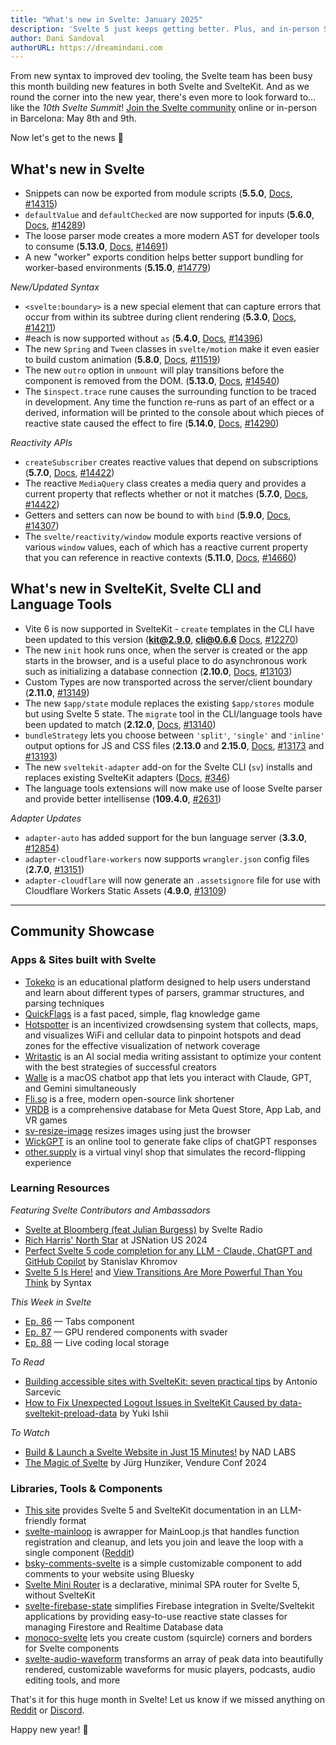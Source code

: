 ```yaml
---
title: "What's new in Svelte: January 2025"
description: 'Svelte 5 just keeps getting better. Plus, and in-person Svelte Summit!'
author: Dani Sandoval
authorURL: https://dreamindani.com
---
```


From new syntax to improved dev tooling, the Svelte team has been busy this month building new features in both Svelte and SvelteKit. And as we round the corner into the new year, there's even more to look forward to... like the _10th Svelte Summit_! [Join the Svelte community](https://www.sveltesummit.com/) online or in-person in Barcelona: May 8th and 9th.

Now let's get to the news 👀

## What's new in Svelte

- Snippets can now be exported from module scripts (**5.5.0**, [Docs](/docs/svelte/snippet#Exporting-snippets), [#14315](https://github.com/sveltejs/svelte/pull/14315))
- `defaultValue` and `defaultChecked` are now supported for inputs (**5.6.0**, [Docs](https://developer.mozilla.org/en-US/docs/Web/API/HTMLInputElement/defaultChecked), [#14289](https://github.com/sveltejs/svelte/pull/14289))
- The loose parser mode creates a more modern AST for developer tools to consume (**5.13.0**, [Docs](/docs/svelte/svelte-compiler#parse), [#14691](https://github.com/sveltejs/svelte/pull/14691))
- A new "worker" exports condition helps better support bundling for worker-based environments (**5.15.0**, [#14779](https://github.com/sveltejs/svelte/pull/14779))

_New/Updated Syntax_

- `<svelte:boundary>` is a new special element that can capture errors that occur from within its subtree during client rendering (**5.3.0**, [Docs](/docs/svelte/svelte-boundary), [#14211](https://github.com/sveltejs/svelte/pull/14211))
- #each is now supported without `as` (**5.4.0**, [Docs](/docs/svelte/each), [#14396](https://github.com/sveltejs/svelte/pull/14396))
- The new `Spring` and `Tween` classes in `svelte/motion` make it even easier to build custom animation (**5.8.0**, [Docs](/docs/svelte/svelte-motion), [#11519](https://github.com/sveltejs/svelte/pull/11519))
- The new `outro` option in `unmount` will play transitions before the component is removed from the DOM. (**5.13.0**, [Docs](/docs/svelte/svelte#unmount), [#14540](https://github.com/sveltejs/svelte/pull/14540))
- The `$inspect.trace` rune causes the surrounding function to be traced in development. Any time the function re-runs as part of an effect or a derived, information will be printed to the console about which pieces of reactive state caused the effect to fire (**5.14.0**, [Docs](</docs/svelte/inspect#inspect.trace()>), [#14290](https://github.com/sveltejs/svelte/pull/14290))

_Reactivity APIs_

- `createSubscriber` creates reactive values that depend on subscriptions (**5.7.0**, [Docs](/docs/svelte/svelte-reactivity#createSubscriber), [#14422](https://github.com/sveltejs/svelte/pull/14422))
- The reactive `MediaQuery` class creates a media query and provides a current property that reflects whether or not it matches (**5.7.0**, [Docs](/docs/svelte/svelte-reactivity#MediaQuery), [#14422](https://github.com/sveltejs/svelte/pull/14422))
- Getters and setters can now be bound to with `bind` (**5.9.0**, [Docs](/docs/svelte/bind), [#14307](https://github.com/sveltejs/svelte/pull/14307))
- The `svelte/reactivity/window` module exports reactive versions of various `window` values, each of which has a reactive current property that you can reference in reactive contexts (**5.11.0**, [Docs](/docs/svelte/svelte-reactivity-window), [#14660](https://github.com/sveltejs/svelte/pull/14660))

## What's new in SvelteKit, Svelte CLI and Language Tools

- Vite 6 is now supported in SvelteKit - `create` templates in the CLI have been updated to this version (**kit@2.9.0**, **cli@0.6.6** [Docs](https://vite.dev/blog/announcing-vite6), [#12270](https://github.com/sveltejs/kit/pull/12270))
- The new `init` hook runs once, when the server is created or the app starts in the browser, and is a useful place to do asynchronous work such as initializing a database connection (**2.10.0**, [Docs](/docs/kit/hooks#Shared-hooks-init), [#13103](https://github.com/sveltejs/kit/pull/13103))
- Custom Types are now transported across the server/client boundary (**2.11.0**, [#13149](https://github.com/sveltejs/kit/pull/13149))
- The new `$app/state` module replaces the existing `$app/stores` module but using Svelte 5 state. The `migrate` tool in the CLI/language tools have been updated to match (**2.12.0**, [Docs](/docs/kit/$app-state), [#13140](https://github.com/sveltejs/kit/pull/13140))
- `bundleStrategy` lets you choose between `'split'`, `'single'` and `'inline'` output options for JS and CSS files (**2.13.0** and **2.15.0**, [Docs](/docs/kit/configuration#output), [#13173](https://github.com/sveltejs/kit/pull/13191) and [#13193](https://github.com/sveltejs/kit/pull/13193))
- The new `sveltekit-adapter` add-on for the Svelte CLI (`sv`) installs and replaces existing SvelteKit adapters ([Docs](/docs/cli/sv-add), [#346](https://github.com/sveltejs/cli/pull/346))
- The language tools extensions will now make use of loose Svelte parser and provide better intellisense (**109.4.0**, [#2631](https://github.com/sveltejs/language-tools/pull/2631))

_Adapter Updates_

- `adapter-auto` has added support for the bun language server (**3.3.0**, [#12854](https://github.com/sveltejs/kit/pull/12854))
- `adapter-cloudflare-workers` now supports `wrangler.json` config files (**2.7.0**, [#13151](https://github.com/sveltejs/kit/pull/13151))
- `adapter-cloudflare` will now generate an `.assetsignore` file for use with Cloudflare Workers Static Assets (**4.9.0**, [#13109](https://github.com/sveltejs/kit/pull/13109))

---

## Community Showcase

### Apps & Sites built with Svelte

- [Tokeko](https://tokeko.specy.app/) is an educational platform designed to help users understand and learn about different types of parsers, grammar structures, and parsing techniques
- [QuickFlags](https://flags.isaxk.com/) is a fast paced, simple, flag knowledge game
- [Hotspotter](https://github.com/BastiDood/hotspotter) is an incentivized crowdsensing system that collects, maps, and visualizes WiFi and cellular data to pinpoint hotspots and dead zones for the effective visualization of network coverage
- [Writastic](https://writastic.com/) is an AI social media writing assistant to optimize your content with the best strategies of successful creators
- [Walle](https://www.wallestudio.com/) is a macOS chatbot app that lets you interact with Claude, GPT, and Gemini simultaneously
- [Fli.so](https://fli.so/) is a free, modern open-source link shortener
- [VRDB](https://vrdb.app/) is a comprehensive database for Meta Quest Store, App Lab, and VR games
- [sv-resize-image](https://github.com/ssebastianoo/sv-resize-image) resizes images using just the browser
- [WickGPT](https://github.com/stormyzio/wickgpt) is an online tool to generate fake clips of chatGPT responses
- [other.supply](https://other.supply/) is a virtual vinyl shop that simulates the record-flipping experience

### Learning Resources

_Featuring Svelte Contributors and Ambassadors_

- [Svelte at Bloomberg (feat Julian Burgess)](https://www.svelteradio.com/episodes/svelte-at-bloomberg) by Svelte Radio
- [Rich Harris' North Star](https://www.youtube.com/watch?v=UegUi2fWBaU) at JSNation US 2024
- [Perfect Svelte 5 code completion for any LLM - Claude, ChatGPT and GitHub Copilot](https://www.youtube.com/watch?v=tprMklFzy44) by Stanislav Khromov
- [Svelte 5 Is Here!](https://www.youtube.com/watch?v=t6-znHs8DDM) and [View Transitions Are More Powerful Than You Think](https://www.youtube.com/watch?v=jnYjIDKyKHw) by Syntax

_This Week in Svelte_

- [Ep. 86](https://www.youtube.com/watch?v=VTFAFqd51Fg) — Tabs component
- [Ep. 87](https://www.youtube.com/watch?v=TIaUCw4wKio) — GPU rendered components with svader
- [Ep. 88](https://www.youtube.com/watch?v=jFyMMu44t-s) — Live coding local storage

_To Read_

- [Building accessible sites with SvelteKit: seven practical tips](https://blog.datawrapper.de/sveltekit-accessibility-tips/) by Antonio Sarcevic
- [How to Fix Unexpected Logout Issues in SvelteKit Caused by data-sveltekit-preload-data](https://blog.yuki-dev.com/blogs/d2_e1zwgn3_o) by Yuki Ishii

_To Watch_

- [Build & Launch a Svelte Website in Just 15 Minutes!](https://www.youtube.com/watch?v=m9fsj5zXyDY) by NAD LABS
- [The Magic of Svelte](https://www.youtube.com/watch?v=AKZtk0suBTE) by Jürg Hunziker, Vendure Conf 2024

### Libraries, Tools & Components

- [This site](https://svelte-llm.khromov.se/) provides Svelte 5 and SvelteKit documentation in an LLM-friendly format
- [svelte-mainloop](https://github.com/retrotheft/svelte-mainloop) is awrapper for MainLoop.js that handles function registration and cleanup, and lets you join and leave the loop with a single component ([Reddit](https://www.reddit.com/r/sveltejs/comments/1hfto6y/sveltemainloop_the_easiest_way_to_add_a_loop_to/))
- [bsky-comments-svelte](https://github.com/nsarrazin/bsky-comments-svelte/) is a simple customizable component to add comments to your website using Bluesky
- [Svelte Mini Router](https://github.com/rodrigocfd/svelte-mini-router) is a declarative, minimal SPA router for Svelte 5, without SvelteKit
- [svelte-firebase-state](https://github.com/pierregoutheraud/svelte-firebase-state) simplifies Firebase integration in Svelte/Sveltekit applications by providing easy-to-use reactive state classes for managing Firestore and Realtime Database data
- [monoco-svelte](https://github.com/monokai/monoco-svelte) lets you create custom (squircle) corners and borders for Svelte components
- [svelte-audio-waveform](https://github.com/Catsvilles/svelte-audio-waveform) transforms an array of peak data into beautifully rendered, customizable waveforms for music players, podcasts, audio editing tools, and more

That's it for this huge month in Svelte! Let us know if we missed anything on [Reddit](https://www.reddit.com/r/sveltejs/) or [Discord](https://discord.gg/svelte).

Happy new year! 🥳

